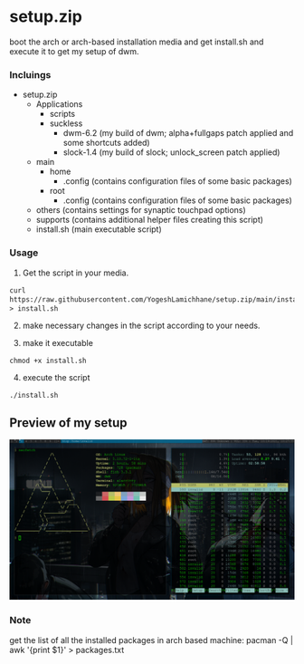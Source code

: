 # setup.zip
boot the arch or arch-based installation media and get install.sh and execute it to get my setup of dwm.
### Incluings
 - setup.zip
 	- Applications
 		- scripts
 		- suckless
 			- dwm-6.2	(my build of dwm; alpha+fullgaps patch applied and some shortcuts added)
 			- slock-1.4	(my build of slock; unlock_screen patch applied)
 	- main
 		- home
 			- .config (contains configuration files of some basic packages)
 		- root
 			- .config (contains configuration files of some basic packages)
 	- others (contains settings for synaptic touchpad options)
 	- supports (contains additional helper files creating this script)
 	- install.sh (main executable script)

### Usage
 1. Get the script in your media.
```
curl https://raw.githubusercontent.com/YogeshLamichhane/setup.zip/main/install.sh > install.sh
```
 2. make necessary changes in the script according to your needs.

 3. make it executable
```
chmod +x install.sh
```
 4. execute the script
```
./install.sh
```

## Preview of my setup
![my arch dwm preview](screenshot_000.png)
### Note
get the list of all the installed packages in arch based machine:
	pacman -Q | awk '{print $1}' > packages.txt
